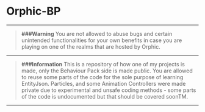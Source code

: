# Orphic-BP
-------------------------------------------------------------------------------------------------------------------------------------------------------------------

> **###Warning**  You are not allowed to abuse bugs and certain unintended functionalities for your own benefits in case you are playing on one of the realms that
are hosted by Orphic.

-------------------------------------------------------------------------------------------------------------------------------------------------------------------

> **###Information** This is a repository of how one of my projects is made, only the Behaviour Pack side is made public. You are allowed to reuse some parts of the code for the sole
purpose of learning EntityJson.
Particles, and some Animation Controllers were made private due to experimental and unsafe coding methods - some parts of the code is undocumented but that 
should be covered soonTM.

-------------------------------------------------------------------------------------------------------------------------------------------------------------------
